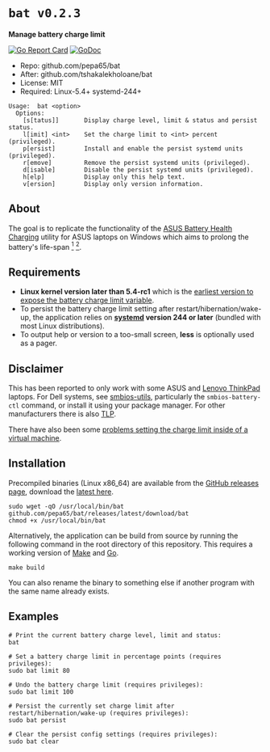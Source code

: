 # `bat v0.2.3`
**Manage battery charge limit**

[![Go Report Card](https://goreportcard.com/badge/github.com/pepa65/bat)](https://goreportcard.com/report/github.com/pepa65/bat)
[![GoDoc](https://godoc.org/github.com/pepa65/bat?status.svg)](https://godoc.org/github.com/pepa65/bat)

* Repo: github.com/pepa65/bat
* After: github.com/tshakalekholoane/bat
* License: MIT
* Required: Linux-5.4+ systemd-244+
 
```
Usage:  bat <option>
  Options:
    [s[tatus]]       Display charge level, limit & status and persist status.
    l[imit] <int>    Set the charge limit to <int> percent (privileged).
    p[ersist]        Install and enable the persist systemd units (privileged).
    r[emove]         Remove the persist systemd units (privileged).
    d[isable]        Disable the persist systemd units (privileged).
    h[elp]           Display only this help text.
    v[ersion]        Display only version information.
```

## About
The goal is to replicate the functionality of the [ASUS Battery Health Charging](https://www.asus.com/us/support/FAQ/1032726/) utility for ASUS laptops on Windows which aims to prolong the battery's life-span <a href="https://electrek.co/2017/09/01/tesla-battery-expert-recommends-daily-battery-pack-charging/"><sup>1</sup></a> <a href="https://batteryuniversity.com/learn/article/how_to_prolong_lithium_based_batteries"><sup>2</sup></a>.
## Requirements
* **Linux kernel version later than 5.4-rc1** which is the [earliest version to expose the battery charge limit variable](https://github.com/torvalds/linux/commit/7973353e92ee1e7ca3b2eb361a4b7cb66c92abee).
* To persist the battery charge limit setting after restart/hibernation/wake-up, the application relies on **[systemd](https://systemd.io/) version 244 or later** (bundled with most Linux distributions).
* To output help or version to a too-small screen, **less** is optionally used as a pager.

## Disclaimer
This has been reported to only work with some ASUS and [Lenovo ThinkPad](https://github.com/tshakalekholoane/bat/discussions/23) laptops. For Dell systems, see [smbios-utils](https://github.com/dell/libsmbios), particularly the `smbios-battery-ctl` command, or install it using your package manager. For other manufacturers there is also [TLP](https://linrunner.de/tlp/).

There have also been some [problems setting the charge limit inside of a virtual machine](https://github.com/tshakalekholoane/bat/issues/3#issuecomment-858581495).

## Installation
Precompiled binaries (Linux x86_64) are available from the [GitHub releases page](https://github.com/pepa65/bat/releases), download the [latest here](https://github.com/pepa65/bat/releases/latest/download/bat).

```shell
sudo wget -qO /usr/local/bin/bat github.com/pepa65/bat/releases/latest/download/bat
chmod +x /usr/local/bin/bat
```

Alternatively, the application can be build from source by running the following command in the root directory of this repository. This requires a working version of [Make](https://www.gnu.org/software/make/) and [Go](https://golang.org/).

```shell
make build
```

You can also rename the binary to something else if another program with the same name already exists.

## Examples
```shell
# Print the current battery charge level, limit and status:
bat

# Set a battery charge limit in percentage points (requires privileges):
sudo bat limit 80

# Undo the battery charge limit (requires privileges):
sudo bat limit 100

# Persist the currently set charge limit after restart/hibernation/wake-up (requires privileges):
sudo bat persist

# Clear the persist config settings (requires privileges):
sudo bat clear
```
